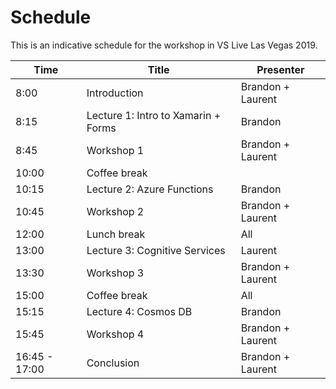 # Schedule

This is an indicative schedule for the workshop in VS Live Las Vegas 2019.

__Time__ | __Title__ | __Presenter__
---------|------|----------
8:00 | Introduction | Brandon + Laurent
8:15 | Lecture 1: Intro to Xamarin + Forms | Brandon
8:45 | Workshop 1 | Brandon + Laurent
10:00 | Coffee break
10:15 | Lecture 2: Azure Functions | Brandon
10:45 | Workshop 2 | Brandon + Laurent
12:00 | Lunch break | All
13:00 | Lecture 3: Cognitive Services | Laurent
13:30 | Workshop 3 | Brandon + Laurent
15:00 | Coffee break | All
15:15 | Lecture 4: Cosmos DB | Brandon
15:45 | Workshop 4 | Brandon + Laurent
16:45 - 17:00 | Conclusion | Brandon + Laurent
